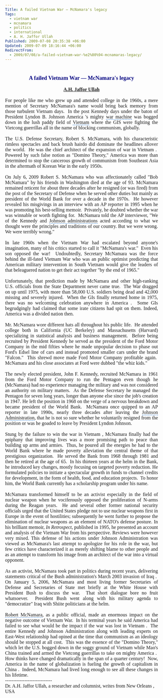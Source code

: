 ```yaml
---
Title: A failed Vietnam War — McNamara's legacy
Tags:
  - vietnam war
  - mcnamara
  - politics
  - international
  - A. H. Jaffor Ullah
Published: 2009-07-08 20:35:38 +06:00
Updated: 2009-07-09 18:16:44 +06:00
RedirectFrom:
  - 2009/07/08/a-failed-vietnam-war-%e2%80%94-mcnamaras-legacy/
---
```


<span style="font-family: Arial;"> </span>
<p class="MsoNormal" style="margin: 0in 0in 0pt;" align="center"><span style="font-size: large; color: #000080; font-family: Garamond;"><strong>A failed <span id="lw_1247063247_0" class="yshortcuts">Vietnam War</span> — McNamara's legacy</strong></span></p>
<p class="MsoNormal" style="margin: 0in 0in 0pt;" align="center"><span style="font-size: 8pt;"><span style="font-size: medium; font-family: Garamond;"> </span></span></p>
<p class="MsoNormal" style="margin: 0in 0in 0pt;" align="center"><span style="font-size: medium; color: #800000; font-family: Garamond;"><strong><a href="https://muktomona.com/Articles/jaffor/">A.H. Jaffor Ullah</a></strong></span></p>
<p class="MsoNormal" style="margin: 0in 0in 0pt;"><span style="font-size: 8pt;"><span style="font-size: medium; font-family: Garamond;"> </span></span></p>
<p class="MsoNormal" style="margin: 0in 0in 0pt;" align="justify"><span style="font-size: 10pt;"><span style="font-size: medium; font-family: Garamond;">For people like me who grew up and attended college in the 1960s, a mere mention of Secretary McNamara's name would bring back memory from those turbulent Vietnam days.  In the post Kennedy days under the baton of <span id="lw_1247063247_1" class="yshortcuts">President Lyndon B. Johnson</span> America 's mighty <span id="lw_1247063247_2" class="yshortcuts" style="cursor: hand; border-bottom: #0066cc 1px dashed;">war machine</span> was bogged down in the lush paddy field of <span id="lw_1247063247_3" class="yshortcuts" style="cursor: hand; border-bottom: #0066cc 1px dashed;">Vietnam</span> where the GIS were fighting the Vietcong guerrillas all in the name of blocking communism, globally.  </span></span></p>
<p class="MsoNormal" style="margin: 0in 0in 0pt;" align="justify"><span style="font-size: 10pt;"><span style="font-size: medium; font-family: Garamond;"> </span></span></p>
<p class="MsoNormal" style="margin: 0in 0in 0pt;" align="justify"><span style="font-size: 10pt;"><span style="font-size: medium; font-family: Garamond;">The U.S. Defense Secretary, Robert S. McNamara, with his characteristic rimless spectacles and back brush hairdo did dominate the headlines allover the world.  He was the chief architect of the expansion of war in Vietnam .  Powered by such false notion as "<span id="lw_1247063247_4" class="yshortcuts" style="background: none transparent scroll repeat 0% 0%; cursor: hand; border-bottom: medium none;">Domino Theory</span>," America was more than determined to stop the cancerous growth of communism from Southeast Asia in the aftermath of <span id="lw_1247063247_5" class="yshortcuts">Korean War</span> in the early 1950s.</span></span></p>
<p class="MsoNormal" style="margin: 0in 0in 0pt;" align="justify"><span style="font-size: 10pt;"><span style="font-size: medium; font-family: Garamond;"> </span></span></p>
<p class="MsoNormal" style="margin: 0in 0in 0pt;" align="justify"><span style="font-size: 10pt;"><span style="font-size: medium; font-family: Garamond;">On July 6, 2009 Robert S. McNamara who was affectionately called "Bob McNamara" by his friends in <span id="lw_1247063247_6" class="yshortcuts">Washington</span> died at the age of 93. McNamara remained reticent for about three decades after he resigned (or was fired) from the post of the Secretary of Defense when he served other duties but mainly as <span id="lw_1247063247_7" class="yshortcuts">president of the World Bank</span> for over a decade in the 1970s.  He however revealed his misgivings in an interview with an AP reporter in 1995 when he was promoting his best-selling memoir.  Privately, he doubted whether the war was winnable or worth fighting for.  McNamara told the AP interviewer, "We of the Kennedy and <span id="lw_1247063247_8" class="yshortcuts" style="cursor: hand; border-bottom: #0066cc 1px dashed;">Johnson administrations</span> acted according to what we thought were the principles and traditions of our country. But we were wrong. We were terribly wrong."</span></span></p>
<p class="MsoNormal" style="margin: 0in 0in 0pt;" align="justify"><span style="font-size: 10pt;"><span style="font-size: medium; font-family: Garamond;"> </span></span></p>
<p class="MsoNormal" style="margin: 0in 0in 0pt;" align="justify"><span style="font-size: 10pt;"><span style="font-size: medium; font-family: Garamond;">In late 1960s when the Vietnam War had escalated beyond anyone's imagination, many of his critics started to call it "McNamara's war."  Even his son opposed the war!  Undoubtedly, Secretary McNamara was the force behind the ill-fated Vietnam War who was an public optimist predicting that American military intervention in <span id="lw_1247063247_9" class="yshortcuts">South Vietnam</span> would give the leaders of that beleaguered nation to get their act together "by the end of 1965." </span></span></p>
<p class="MsoNormal" style="margin: 0in 0in 0pt;" align="justify"><span style="font-size: 10pt;"><span style="font-size: medium; font-family: Garamond;"> </span></span></p>
<p class="MsoNormal" style="margin: 0in 0in 0pt;" align="justify"><span style="font-size: 10pt;"><span style="font-size: medium; font-family: Garamond;">Unfortunately, that prediction made by McNamara and other high-ranking U.S. officials from the State Department never came true.  The War dragged on up until 1975, with more than 58,000 U.S. soldiers being dead and 42,000 missing and severely injured.  When the GIs finally returned home in 1975, there was no welcoming celebration anywhere in America .  Some GIs begrudgingly had claimed that some irate citizens had spit on them. Indeed, America was a divided nation then.  </span></span></p>
<p class="MsoNormal" style="margin: 0in 0in 0pt;" align="justify"><span style="font-size: 10pt;"><span style="font-size: medium; font-family: Garamond;"> </span></span></p>
<p class="MsoNormal" style="margin: 0in 0in 0pt;" align="justify"><span style="font-size: 10pt;"><span style="font-size: medium; font-family: Garamond;">Mr. McNamara wore different hats all throughout his public life.  He attended college both in <span id="lw_1247063247_10" class="yshortcuts">California</span> (UC Berkeley) and Massachusetts (<span id="lw_1247063247_11" class="yshortcuts">Harvard</span>) specializing in statistical analysis and business management.  Before being recruited by President Kennedy he served as the president of the <span id="lw_1247063247_12" class="yshortcuts">Ford Motor Company</span> in the mid fifties where he made unpopular decision to phase out Ford's Edsel line of cars and instead promoted smaller cars under the brand "Falcon."  This shrewd move made Ford Motor Company profitable again.  McNamara and his close associates at Ford were dubbed "the whiz kids."</span></span></p>
<p class="MsoNormal" style="margin: 0in 0in 0pt;" align="justify"><span style="font-size: 10pt;"><span style="font-size: medium; font-family: Garamond;"> </span></span></p>
<p class="MsoNormal" style="margin: 0in 0in 0pt;" align="justify"><span style="font-size: 10pt;"><span style="font-size: medium; font-family: Garamond;">The newly elected president, John F. Kennedy, recruited McNamara in 1961 from the <span id="lw_1247063247_13" class="yshortcuts">Ford Motor Company</span> to run the <span id="lw_1247063247_14" class="yshortcuts">Pentagon</span> even though he (McNamara) had no experience managing the military and was not considered an authority on military matters.  As the Defense Secretary he managed the Pentagon for seven long years, longer than anyone else since the job's creation in 1947. He left the position in 1968 on the verge of a nervous breakdown and became president of the World Bank.  McNamara once quipped to an AP reporter in late 1990s, nearly three decades after leaving the <span id="lw_1247063247_15" class="yshortcuts" style="cursor: hand; border-bottom: #0066cc 1px dashed;">Johnson Administration</span>, that he is not so sure whether he voluntarily resigned from the position or was he goaded to leave by <span id="lw_1247063247_16" class="yshortcuts">President Lyndon Johnson</span>.</span></span></p>
<p class="MsoNormal" style="margin: 0in 0in 0pt;" align="justify"><span style="font-size: 10pt;"><span style="font-size: medium; font-family: Garamond;"> </span></span></p>
<p class="MsoNormal" style="margin: 0in 0in 0pt;" align="justify"><span style="font-size: 10pt;"><span style="font-size: medium; font-family: Garamond;">Stung by the failure to win the war in Vietnam , McNamara finally had the epiphany that improving lives was a more promising path to peace than building up arms and armies.  Thus, he poured all the energies he had to the <span id="lw_1247063247_17" class="yshortcuts">World Bank</span> where he made <span id="lw_1247063247_18" class="yshortcuts">poverty alleviation</span> the central theme of that prestigious organization.  He served the Bank from 1968 through 1981 and then he retired at the age of 65.  In his <span id="lw_1247063247_19" class="yshortcuts">thirteen years</span> at the helm in the Bank, he introduced key changes, mostly focusing on targeted <span id="lw_1247063247_20" class="yshortcuts">poverty reduction</span>. He formulated policies to initiate a spectacular growth in funds to channel credits for development, in the form of health, food, and education projects.  To honor him, the World Bank currently has a scholarship program under his name.</span></span></p>
<p class="MsoNormal" style="margin: 0in 0in 0pt;" align="justify"><span style="font-size: 10pt;"><span style="font-size: medium; font-family: Garamond;"> </span></span></p>
<p class="MsoNormal" style="margin: 0in 0in 0pt;" align="justify"><span style="font-size: 10pt;"><span style="font-size: medium; font-family: Garamond;">McNamara transformed himself to be an activist especially in the field of <span id="lw_1247063247_21" class="yshortcuts">nuclear weapon</span> when he vociferously opposed the proliferation of N-arms during the Reagan years.  He and several other former <span id="lw_1247063247_22" class="yshortcuts">national security officials</span> urged that the <span id="lw_1247063247_23" class="yshortcuts">United States pledge</span> not to use nuclear weapons first in Europe in the event of hostilities; subsequently he went further to propose the elimination of nuclear weapons as an element of NATO's defense posture. In his brilliant memoir, <em>In Retrospect</em>, published in 1995, he presented an account and analysis of the Vietnam War from his perspective. Reviews were however very mixed. This defense of his actions under Johnson Administration was viewed as McNamara's last attempt to apologize for his role in the war, but few critics have characterized it as merely shifting blame to other people and as an attempt to transform his image from an architect of the war into a virtual opponent.</span></span></p>
<p class="MsoNormal" style="margin: 0in 0in 0pt;" align="justify"><span style="font-size: 10pt;"><span style="font-size: medium; font-family: Garamond;"> </span></span></p>
<p class="MsoNormal" style="margin: 0in 0in 0pt;" align="justify"><span style="font-size: 10pt;"><span style="font-size: medium; font-family: Garamond;">As an activist, McNamara took part in politics during recent years, delivering statements critical of the <span id="lw_1247063247_24" class="yshortcuts">Bush administration's March 2003 invasion of Iraq</span> .  On January 5, 2006, McNamara and most living former <span id="lw_1247063247_25" class="yshortcuts">Secretaries of Defense</span> and <span id="lw_1247063247_26" class="yshortcuts">Secretaries of State</span> met briefly at the <span id="lw_1247063247_27" class="yshortcuts">White House</span> with <span id="lw_1247063247_28" class="yshortcuts">President Bush</span> to discuss the war.  That short dialogue bore no fruit whatsoever.  President Bush went along with his military agenda to "democratize" <span id="lw_1247063247_29" class="yshortcuts">Iraq</span> with Shiite politicians at the helm.</span></span></p>
<p class="MsoNormal" style="margin: 0in 0in 0pt;" align="justify"><span style="font-size: 10pt;"><span style="font-size: medium; font-family: Garamond;"> </span></span></p>
<p class="MsoNormal" style="margin: 0in 0in 0pt;" align="justify"><span style="font-size: 10pt;"><span style="font-size: medium; font-family: Garamond;"><span id="lw_1247063247_30" class="yshortcuts" style="cursor: hand; border-bottom: #0066cc 1px dashed;">Robert McNamara</span>, as a public official, made an enormous impact on the negative outcome of Vietnam War.  In his terminal years he said America had failed to see what would be the impact if the war was lost in Vietnam .  The entire Kennedy and <span id="lw_1247063247_31" class="yshortcuts">Johnson Administration</span> along with leading experts on East-West relationship had opined at the time that communism as an ideology should be stopped at all cost.  This was the essence of the "Domino Theory," which let the U.S. bogged down in the soggy ground of Vietnam while Mao's China trained and armed the Vietcong guerrillas to take on mighty America .  How thinks have changed dramatically in the span of a quarter century!  Now, America in the name of globalization is fueling the growth of capitalism in China .  Indeed, McNamara had lived long enough to see all these changes in his lifetime.   </span></span></p>
<p class="MsoNormal" style="margin: 0in 0in 0pt;"><span style="font-size: 10pt;"><span style="font-size: medium; font-family: Garamond;">-----------------------------</span></span></p>
<p class="MsoNormal" style="margin: 0in 0in 0pt;"><span style="font-size: 10pt;"><span style="font-size: medium; font-family: Garamond;">Dr. A.H. Jaffor Ullah, a researcher and columnist, writes from New Orleans , USA</span></span></p>
